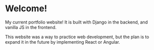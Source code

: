 # Welcome!
My current portfolio website!
It is built with Django in the backend, and vanilla JS in the frontend. 

This website was a way to practice web development, but the plan is to expand it in the future by implementing React or Angular.
